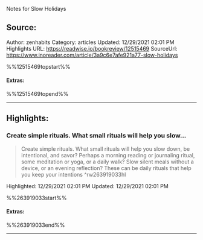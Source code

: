 Notes for Slow Holidays

## Source:
Author: zenhabits
Category: articles
Updated: 12/29/2021 02:01 PM
Highlights URL: https://readwise.io/bookreview/12515469
SourceUrl: https://www.inoreader.com/article/3a9c6e7afe921a77-slow-holidays

%%12515469topstart%%
#### Extras:

%%12515469topend%%


 
-----
 ## Highlights:

### Create simple rituals. What small rituals will help you slow...
>Create simple rituals. What small rituals will help you slow down, be intentional, and savor? Perhaps a morning reading or journaling ritual, some meditation or yoga, or a daily walk? Slow silent meals without a device, or an evening reflection? These can be daily rituals that help you keep your intentions ^rw263919033hl


Highlighted: 12/29/2021 02:01 PM
Updated: 12/29/2021 02:01 PM

%%263919033start%%
#### Extras:

%%263919033end%%



------

